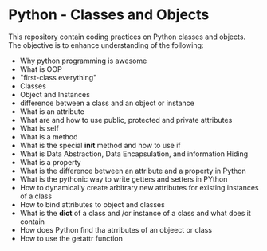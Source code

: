 # Python - Classes and Objects

This repository contain coding practices on Python classes and objects. The objective is to enhance understanding of the following:
* Why python programming is awesome
* What is OOP
* "first-class everything"
* Classes
* Object and Instances
* difference between a class and an object or instance
* What is an attribute
* What are and how to use public, protected and private attributes
* What is self
* What is a method
* What is the special __init__ method and how to use if
* What is Data Abstraction, Data Encapsulation, and information Hiding
* What is a property
* What is the difference between an attribute and a property in Python
* What is the pythonic way to write getters and setters in PYthon
* How to dynamically create arbitrary new attributes for existing instances of a class
* How to bind attributes to object and classes
* What is the __dict__ of a class and /or instance of a class and what does it contain
* How does Python find tha atrributes of an objeect or class
* How to use the getattr function
